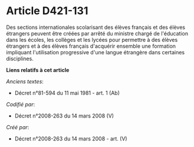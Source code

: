 # Article D421-131

Des sections internationales scolarisant des élèves français et des élèves étrangers peuvent être créées par arrêté du
ministre chargé de l'éducation dans les écoles, les collèges et les lycées pour permettre à des élèves étrangers et à des
élèves français d'acquérir ensemble une formation impliquant l'utilisation progressive d'une langue étrangère dans certaines
disciplines.

**Liens relatifs à cet article**

_Anciens textes_:

  - Décret n°81-594 du 11 mai 1981 - art. 1 (Ab)

_Codifié par_:

  - Décret n°2008-263 du 14 mars 2008 (V)

_Créé par_:

  - Décret n°2008-263 du 14 mars 2008 - art. (V)

